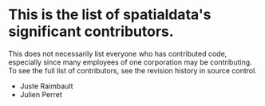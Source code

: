 # This is the list of spatialdata's significant contributors.
This does not necessarily list everyone who has contributed code, especially since many employees of one corporation may be contributing.
To see the full list of contributors, see the revision history in source control.

- Juste Raimbault
- Julien Perret
